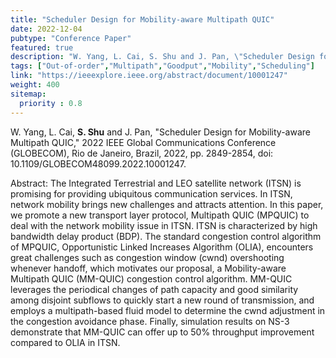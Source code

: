 ```yaml
---
title: "Scheduler Design for Mobility-aware Multipath QUIC"
date: 2022-12-04
pubtype: "Conference Paper"
featured: true
description: "W. Yang, L. Cai, S. Shu and J. Pan, \"Scheduler Design for Mobility-aware Multipath QUIC,\" 2022 IEEE Global Communications Conference (GLOBECOM), Rio de Janeiro, Brazil, 2022, pp. 2849-2854, doi: 10.1109/GLOBECOM48099.2022.10001247."
tags: ["Out-of-order","Multipath","Goodput","Mobility","Scheduling"]
link: "https://ieeexplore.ieee.org/abstract/document/10001247"
weight: 400
sitemap:
  priority : 0.8
---
```

W. Yang, L. Cai, **S. Shu** and J. Pan, \"Scheduler Design for Mobility-aware Multipath QUIC,\" 2022 IEEE Global Communications Conference (GLOBECOM), Rio de Janeiro, Brazil, 2022, pp. 2849-2854, doi: 10.1109/GLOBECOM48099.2022.10001247.

Abstract: The Integrated Terrestrial and LEO satellite network (ITSN) is promising for providing ubiquitous communication services. In ITSN, network mobility brings new challenges and attracts attention. In this paper, we promote a new transport layer protocol, Multipath QUIC (MPQUIC) to deal with the network mobility issue in ITSN. ITSN is characterized by high bandwidth delay product (BDP). The standard congestion control algorithm of MPQUIC, Opportunistic Linked Increases Algorithm (OLIA), encounters great challenges such  as congestion window (cwnd) overshooting whenever handoff, which motivates our proposal, a Mobility-aware Multipath QUIC (MM-QUIC) congestion control algorithm. MM-QUIC leverages the periodical changes of path capacity and good similarity among disjoint subflows to quickly start a new round of transmission, and employs a multipath-based fluid model to determine the cwnd adjustment in the congestion avoidance phase. Finally, simulation results on NS-3 demonstrate that MM-QUIC can offer up to 50% throughput improvement compared to OLIA in ITSN.

<!-- {{< youtube id="FsfKsqI07jM" t="80" width="600px" >}} -->
